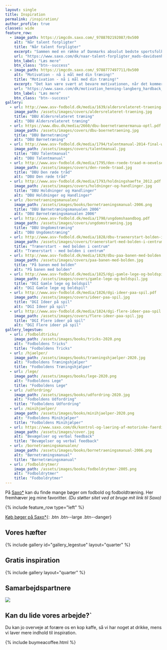 ```yaml
---
layout: single
title: Inspiration
permalink: /inspiration/
author_profile: true
classes: wide
feature_row:
  - image_path: https://imgcdn.saxo.com/_9788702192087/0x500
    alt: "Når talent forpligter"
    title: "Når talent forpligter"
    excerpt: "Sammen med en række af Danmarks absolut bedste sportsfolk undersøger en fodboldtræner og en ledelsesforsker i _Når talent forpligter_ hvad det har af konsekvenser, når man ikke primært er motiveret af at vinde, men i stedet føler sig forpligtet af sit talent til at sætte sig spor på anden måde."
    url: "https://www.saxo.com/dk/naar-talent-forpligter_mads-davidsenhelle-hedegaard-heinrasmus-henning_haeftet_9788702192087"
    btn_label: "Læs mere"
    btn_class: "btn--success"
  - image_path: https://imgcdn.saxo.com/_9788777497711/0x500
    alt: "Motivation - nå i mål med din træning!"
    title: "Motivation - nå i mål med din træning!"
    excerpt: "Det kan være svært at bevare motivationen, når det kommer til træning, men nu får du gode råd til at bevare den, uanset dit ambitionsniveau. Brian Overkær, Henning Langberg og Nicklas Pyrdol står bag _Motivation_, der hjælper dig med råd og værktøjer til at komme igang, fastholde vanen og forbedre dig."
    url: "https://www.saxo.com/dk/motivation_henning-langberg_hardback_9788777497711"
    btn_label: "Læs mere"
    btn_class: "btn--success"
gallery:
  - url: http://www.asv-fodbold.dk/media/1639/aldersrelateret-traening-forsvarlig-og-maalrettet-traening-af-boern-og-unge.pdf
    image_path: /assets/images/covers/aldersrelateret-traening.jpg
    title: "DBU Aldersrelateret træning"
    alt: "DBU Aldersrelateret træning"
  - url: https://www.dbu.dk/media/2660/dbu-boernetraenermanua-optl.pdf
    image_path: /assets/images/covers/dbu-boernetraening.jpg
    title: "DBU Børnetræning"
    alt: "DBU Børnetræning"
  - url: http://www.asv-fodbold.dk/media/1794/talentmanual-2014-final-web.pdf
    image_path: /assets/images/covers/talentmanual.jpg
    title: "DBU Talentmanual"
    alt: "DBU Talentmanual"
  - url: http://www.asv-fodbold.dk/media/1795/den-roede-traad-m-oevelser-web.pdf
    image_path: /assets/images/covers/den-roede-traad.jpg
    title: "DBU Den røde tråd"
    alt: "DBU Den røde tråd"
  - url: http://www.asv-fodbold.dk/media/1793/holdningshaefte_2012.pdf
    image_path: /assets/images/covers/holdninger-og-handlinger.jpg
    title: "DBU Holdninger og Handlinger"
    alt: "DBU Holdninger og Handlinger"
  - url: /bornetraeningsmanualen/
    image_path: /assets/images/books/bornetraeningsmanual-2006.png
    title: "DBU Børnetræningsmanualen 2006"
    alt: "DBU Børnetræningsmanualen 2006"
  - url: http://www.asv-fodbold.dk/media/1798/ungdomshaandbog.pdf
    image_path: /assets/images/covers/ungdomstraening.jpg
    title: "DBU Ungdomstræning"
    alt: "DBU Ungdomstræning"
  - url: http://www.asv-fodbold.dk/media/1828/dbu-traenerstart-bolden-i-centrum.pdf
    image_path: /assets/images/covers/traenerstart-med-bolden-i-centrum.jpg
    title: "Trænerstart - med bolden i centrum"
    alt: "Trænerstart - med bolden i centrum"
  - url: http://www.asv-fodbold.dk/media/1829/dbu-paa-banen-med-bolden.pdf
    image_path: /assets/images/covers/paa-banen-med-bolden.jpg
    title: "På banen med bolden"
    alt: "På banen med bolden"
  - url: http://www.asv-fodbold.dk/media/1825/dgi-gamle-lege-og-boldspil.pdf
    image_path: /assets/images/covers/gamle-lege-og-boldspil.jpg
    title: "DGI Gamle lege og boldspil"
    alt: "DGI Gamle lege og boldspil"
  - url: http://www.asv-fodbold.dk/media/1826/dgi-ideer-paa-spil.pdf
    image_path: /assets/images/covers/ideer-paa-spil.jpg
    title: "DGI Ideer på spil"
    alt: "DGI Ideer på spil"
  - url: http://www.asv-fodbold.dk/media/1824/dgi-flere-ideer-paa-spil.pdf
    image_path: /assets/images/covers/flere-ideer-paa-spil.jpg
    title: "DGI Flere ideer på spil"
    alt: "DGI Flere ideer på spil"
gallery_legestue:
  - url: /fodboldtricks/
    image_path: /assets/images/books/tricks-2020.png
    alt: "Fodboldens Tricks"
    title: "Fodboldens Tricks"
  - url: /hjaelper/
    image_path: /assets/images/books/traeningshjaelper-2020.jpg
    alt: "Fodboldens Træningshjælper"
    title: "Fodboldens Træningshjælper"
  - url: /lege/
    image_path: /assets/images/books/lege-2020.png
    alt: "Fodboldens Lege"
    title: "Fodboldens Lege"
  - url: /udfordring/
    image_path: /assets/images/books/udfordring-2020.jpg
    alt: "Fodboldens Udfordring"
    title: "Fodboldens Udfordring"
  - url: /minihjaelper/
    image_path: /assets/images/books/minihjaelper-2020.png
    alt: "Fodboldens Minihjælper"
    title: "Fodboldens Minihjælper"
  - url: https://www.saxo.com/dk/kontrol-og-laering-af-motoriske-faerdigheder-og-verbal-feedback_lars-olesen_epub_9788743011378
    image_path: /assets/images/cover.jpg
    alt: "Bevægelser og verbal feedback"
    title: "Bevægelser og verbal feedback"
  - url: /bornetraeningsmanualen/
    image_path: /assets/images/books/bornetraeningsmanual-2006.png
    alt: "Børnetræningsmanual"
    title: "Børnetræningsmanual"
  - url: /fodboldrytmer/
    image_path: /assets/images/books/fodboldrytmer-2005.png
    alt: "Fodboldrytmer"
    title: "Fodboldrytmer"
---
```


På [Saxo\*](https://www.saxo.com/) kan du finde mange bøger om fodbold og fodboldtræning. Her fremhæver jeg mine favoritter. _(Du støtter sitet ved at bruge mit link til Saxo)_

{% include feature_row type="left" %}

[Køb bøger på Saxo\*](https://www.saxo.com/){: .btn .btn--large .btn--danger}

## Vores hæfter

{% include gallery id="gallery_legestue" layout="quarter" %}

## Gratis inspiration

{% include gallery layout="quarter" %}

## Samarbejdspartnere

<a href="http://www.saxo.com/" target="_blank" rel="nofollow noopener"><img src="https://www.partner-ads.com/dk/visbanner.php?partnerid=28187&bannerid=43262" border="0"></a>

## Kan du lide vores arbejde?`

Du kan jo overveje at forære os en kop kaffe, så vi har noget at drikke, mens vi laver mere indhold til inspiration.

{% include buymeacoffee.html %}
